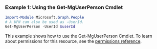 ### Example 1: Using the Get-MgUserPerson Cmdlet
```powershell
Import-Module Microsoft.Graph.People
# A UPN can also be used as -UserId.
Get-MgUserPerson -UserId $userId
```
This example shows how to use the Get-MgUserPerson Cmdlet.
To learn about permissions for this resource, see the [permissions reference](/graph/permissions-reference).
